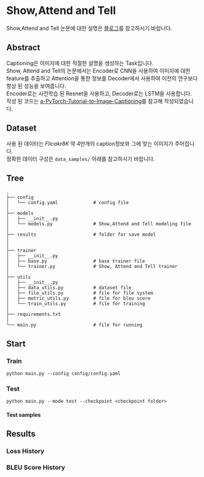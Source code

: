 # Show,Attend and Tell

Show,Attend and Tell 논문에 대한 설명은 [블로그](https://velog.io/@khs0415p/Paper-Show-Attend-and-Tell)를 참고하시기 바랍니다.  

## Abstract

Captioning은 이미지에 대한 적절한 설명을 생성하는 Task입니다.  
Show, Attend and Tell의 논문에서는 Encoder로 CNN을 사용하여 이미지에 대한 feature를 추출하고 Attention을 통한 정보를 Decoder에서 사용하여 이전의 연구보다 향상 된 성능을 보여줍니다.  
Encoder로는 사전학습 된 Resnet을 사용하고, Decoder로는 LSTM을 사용합니다.  
작성 된 코드는 [a-PyTorch-Tutorial-to-Image-Captioning](https://github.com/sgrvinod/a-PyTorch-Tutorial-to-Image-Captioning/tree/master)를 참고해 작성되었습니다.


## Dataset

사용 된 데이터는 *Flicakr8K* 약 4만개의 caption정보와 그에 맞는 이미지가 주어집니다.  
정확한 데이터 구성은 `data_samples/` 아래를 참고하시기 바랍니다.


## Tree

```
.
├── config
│   └── config.yaml             # config file
│
├── models
│   ├── __init__.py
│   └── models.py               # Show,Attend and Tell modeling file
│
├── results                     # folder for save model
│
│
├── trainer
│   ├── __init__.py
│   ├── base.py                 # base trainer file
│   └── trainer.py              # Show, Attend and Tell trainer
│
├── utils
│   ├── __init__.py
│   ├── data_utils.py           # dataset file
│   ├── file_utils.py           # file for file system
│   ├── metric_utils.py         # file for bleu score
│   └── train_utils.py          # file for training
│
├── requirements.txt
│
└── main.py                     # file for running
```

## Start

### Train
```
python main.py --config config/config.yaml
```

### Test
```
python main.py --mode test --checkpoint <checkpoint folder>
```

#### Test samples


## Results

### Loss History


### BLEU Score History


